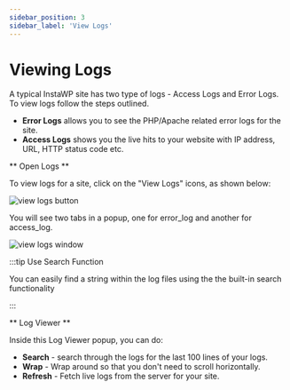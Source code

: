```yaml
---
sidebar_position: 3
sidebar_label: 'View Logs'
---
```


# Viewing Logs

A typical InstaWP site has two type of logs - Access Logs and Error Logs. To view logs follow the steps outlined.

- __Error Logs__ allows you to see the PHP/Apache related error logs for the site. 
- __Access Logs__ shows you the live hits to your website with IP address, URL, HTTP status code etc. 

** Open Logs **

To view logs for a site, click on the "View Logs" icons, as shown below:

![view logs button](https://ik.imagekit.io/instawp/instawp-docs-view-logs-button_2x_ZFc3cedYR.png?ik-sdk-version=javascript-1.4.3&updatedAt=1654689740966)

You will see two tabs in a popup, one for error_log and another for access_log. 

![view logs window](https://ik.imagekit.io/instawp/instawp-docs-view-logs-window_2x_nzaFVEYYH.png?ik-sdk-version=javascript-1.4.3&updatedAt=1654689883262)

:::tip Use Search Function

You can easily find a string within the log files using the the built-in search functionality

:::

** Log Viewer **

Inside this Log Viewer popup, you can do:

- __Search__ - search through the logs for the last 100 lines of your logs. 
- __Wrap__ - Wrap around so that you don't need to scroll horizontally. 
- __Refresh__ - Fetch live logs from the server for your site.

